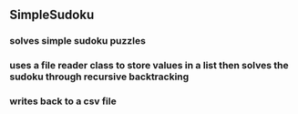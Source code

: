 ## SimpleSudoku

### solves simple sudoku puzzles
### uses a file reader class to store values in a list then solves the sudoku through recursive backtracking
### writes back to a csv file
